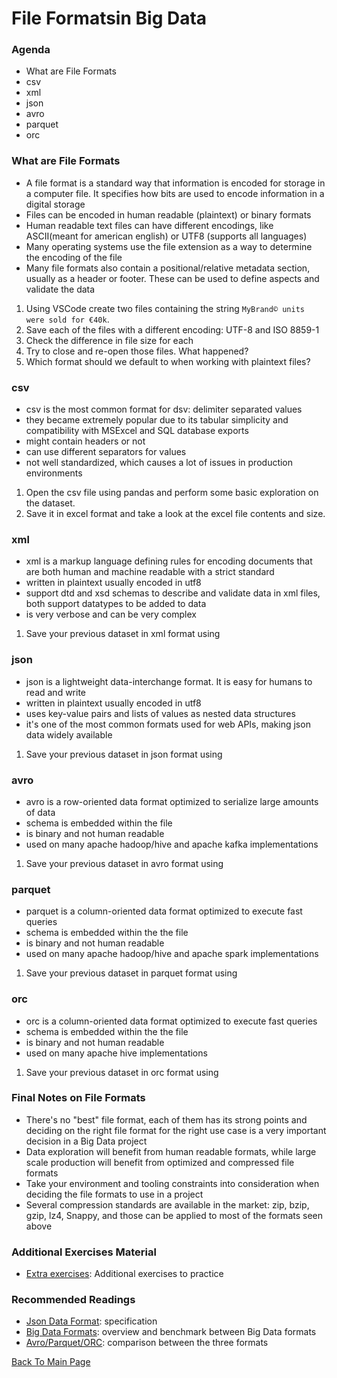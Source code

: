 # File Formatsin Big Data

### Agenda
* What are File Formats
* csv
* xml
* json
* avro
* parquet
* orc

### What are File Formats
* A file format is a standard way that information is encoded for storage in a computer file. It specifies how bits are used to encode information in a digital storage
* Files can be encoded in human readable (plaintext) or binary formats
* Human readable text files can have different encodings, like ASCII(meant for american english) or UTF8 (supports all languages)
* Many operating systems use the file extension as a way to determine the encoding of the file
* Many file formats also contain a positional/relative metadata section, usually as a header or footer. These can be used to define aspects and validate the data

1. Using VSCode create two files containing the string `MyBrand© units were sold for €40k`.
2. Save each of the files with a different encoding: UTF-8 and ISO 8859-1
3. Check the difference in file size for each
4. Try to close and re-open those files. What happened?
5. Which format should we default to when working with plaintext files?

### csv
* csv is the most common format for dsv: delimiter separated values
* they became extremely popular due to its tabular simplicity and compatibility with MSExcel and SQL database exports
* might contain headers or not
* can use different separators for values
* not well standardized, which causes a lot of issues in production environments

1. Open the <TBD> csv file using pandas and perform some basic exploration on the dataset.
2. Save it in excel format and take a look at the excel file contents and size. 

### xml
* xml is a markup language defining rules for encoding documents that are both human and machine readable with a strict standard
* written in plaintext usually encoded in utf8
* support dtd and xsd schemas to describe and validate data in xml files, both support datatypes to be added to data 
* is very verbose and can be very complex

1. Save your previous dataset in xml format using <TBD> 

### json
* json is a lightweight data-interchange format. It is easy for humans to read and write
* written in plaintext usually encoded in utf8
* uses key-value pairs and lists of values as nested data structures
* it's one of the most common formats used for web APIs, making json data widely available 

1. Save your previous dataset in json format using <TBD>

### avro
* avro is a row-oriented data format optimized to serialize large amounts of data
* schema is embedded within the file
* is binary and not human readable
* used on many apache hadoop/hive and apache kafka implementations

1. Save your previous dataset in avro format using <TBD> 

### parquet
* parquet is a column-oriented data format optimized to execute fast queries
* schema is embedded within the the file
* is binary and not human readable
* used on many apache hadoop/hive and apache spark implementations

1. Save your previous dataset in parquet format using <TBD> 

### orc
* orc is a column-oriented data format optimized to execute fast queries
* schema is embedded within the the file
* is binary and not human readable
* used on many apache hive implementations

1. Save your previous dataset in orc format using <TBD>

### Final Notes on File Formats
* There's no "best" file format, each of them has its strong points and deciding on the right file format for the right use case is a very important decision in a Big Data project
* Data exploration will benefit from human readable formats, while large scale production will benefit from optimized and compressed file formats
* Take your environment and tooling constraints into consideration when deciding the file formats to use in a project
* Several compression standards are available in the market: zip, bzip, gzip, lz4, Snappy, and those can be applied to most of the formats seen above

### Additional Exercises Material
* [Extra exercises](./5-pythonadv-exercises.md): Additional exercises to practice

### Recommended Readings
* [Json Data Format](https://www.json.org/json-en.html): specification
* [Big Data Formats](https://luminousmen.com/post/big-data-file-formats): overview and benchmark between Big Data formats 
* [Avro/Parquet/ORC](https://www.nexla.com/new-whitepaper-understanding-avro-parquet-orc/): comparison between the three formats

[Back To Main Page](./index.md)